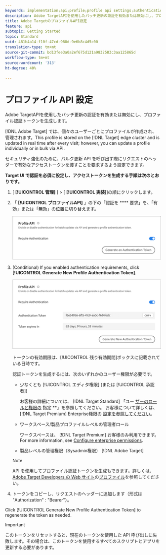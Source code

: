 ```yaml
---
keywords: implementation;api;profile;profile api settings;authentication token
description: Adobe TargetAPIを使用したバッチ更新の認証を有効または無効にし、プロファイル認証トークンを生成します。
title: Adobe TargetのプロファイルAPI設定
feature: api
subtopic: Getting Started
topic: Standard
uuid: 481b4a14-f10f-47cd-988d-9e6b8c4d5c00
translation-type: tm+mt
source-git-commit: bd13fee3a0a2ef675d121a9832583c3aa125865d
workflow-type: tm+mt
source-wordcount: '313'
ht-degree: 40%

---
```



# プロファイル API 設定

Adobe TargetAPIを使用したバッチ更新の認証を有効または無効にし、プロファイル認証トークンを生成します。

[!DNL Adobe Target] では、個々のユーザーごとにプロファイルが作成され、管理されます。This profile is stored on the [!DNL Target] edge cluster and is updated in real time after every visit; however, you can update a profile individually or in bulk via API.

セキュリティ強化のために、バルク更新 API を呼び出す際にリクエストのヘッダーで有効なアクセストークンを渡すことを要求するよう設定できます。

**Target UI で認証を必須に設定し、アクセストークンを生成する手順は次のとおりです。**

1. [ **[!UICONTROL 管理]** ] > [ **[!UICONTROL 実装]**]の順にクリックします。
1. 「 **[!UICONTROL プロファイルAPI]** 」の下の「認証を **** 要求」を、「有効」または「無効」の位置に切り替えます。

   ![](assets/profile_api_settings.png)

1. (Conditional) If you enabled authentication requirements, click **[!UICONTROL Generate New Profile Authentication Token]**.

   ![](assets/profile_api_settings_2.png)

   トークンの有効期限は、[!UICONTROL 残り有効期間]ボックスに記載されている日時です。

   認証トークンを生成するには、次のいずれかのユーザー権限が必要です。

   * 少なくとも [!UICONTROL エディタ権限] (または [!UICONTROL 承認者])

      お客様の詳細については、 [!DNL Target Standard] 「ユー [ザーのロールと権限の](/help/administrating-target/c-user-management/c-user-management/user-management.md#roles-permissions) 指定 **」を参照してください。 お客様について詳しくは、 [!DNL Target Premium] Enterprise権限の [設定を参照してください](/help/administrating-target/c-user-management/property-channel/properties-overview.md)。

   * ワークスペース/製品プロファイルレベルの管理者ロール

      ワークスペースは、 [!DNL Target Premium] お客様のみ利用できます。 For more information, see [Configure enterprise permissions](/help/administrating-target/c-user-management/property-channel/properties-overview.md).

   * 製品レベルの管理権限（Sysadmin権限） [!DNL Adobe Target]
   >[!NOTE]
   >
   >API を使用してプロファイル認証トークンを生成もできます。詳しくは、[Adobe Target Developers の Web サイト](https://developers.adobetarget.com/)の[プロファイル](https://developers.adobetarget.com/api/#profiles)を参照してください。

1. トークンをコピーし、リクエストのヘッダーに追加します（形式は &quot;Authorization&quot; : &quot;Bearer&quot;）。

Click [!UICONTROL Generate New Profile Authentication Token] to regenerate the token as needed.

>[!IMPORTANT]
>
>このトークンをリセットすると、現在のトークンを使用した API 呼び出しに失敗します。その場合は、このトークンを使用するすべてのスクリプトとアプリを更新する必要があります。
